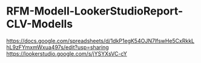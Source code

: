 # RFM-Modell-LookerStudioReport-CLV-Modells
https://docs.google.com/spreadsheets/d/1dkP1egK54OJN7lfswHe5CxRkkLhL9zFYmxmWxua497s/edit?usp=sharing
https://lookerstudio.google.com/s/jYSYXsVC-cY
